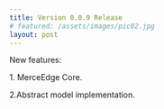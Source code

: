 ```yaml
---
title: Version 0.0.9 Release
# featured: /assets/images/pic02.jpg
layout: post
---
```

<p>New features:</p>
<p>1. MerceEdge Core.</p>
<p>2.Abstract model implementation.</p>
<p></p>
